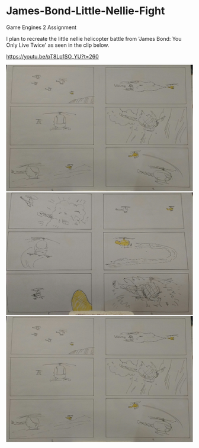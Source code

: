 # James-Bond-Little-Nellie-Fight
Game Engines 2 Assignment

I plan to recreate the little nellie helicopter battle from 'James Bond: You Only Live Twice' as seen in the clip below.

https://youtu.be/pT8Lp1SO_YU?t=260

<img src="Storyboard/IMG_20180311_180158.jpg" alt="Storyboard Image 1">
<img src="Storyboard/IMG_20180311_180327.jpg" alt="Storyboard Image 2">
<img src="Storyboard/IMG_20180311_180158.jpg" alt="Storyboard Image 3">
